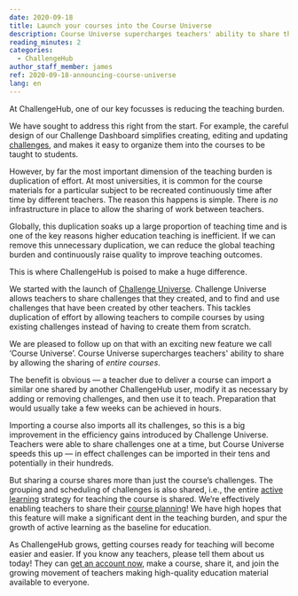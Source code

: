 ```yaml
---
date: 2020-09-18
title: Launch your courses into the Course Universe
description: Course Universe supercharges teachers' ability to share their work by allowing them to share entire courses they have created in the Challenge Dashboard.
reading_minutes: 2
categories:
  - ChallengeHub
author_staff_member: james
ref: 2020-09-18-announcing-course-universe
lang: en
---
```


At ChallengeHub, one of our key focusses is reducing the teaching burden.

We have sought to address this right from the start. For example, the careful design of our Challenge Dashboard simplifies creating, editing and updating [challenges]( //2020/03/12/what-makes-a-good-challenge/ ), and makes it easy to organize them into the courses to be taught to students.

However, by far the most important dimension of the teaching burden is duplication of effort.  At most universities, it is common for the course materials for a particular subject to be recreated continuously time after time by different teachers.  The reason this happens is simple.  There is _no_ infrastructure in place to allow the sharing of work between teachers.

Globally, this duplication soaks up a large proportion of teaching time and is one of the key reasons higher education teaching is inefficient.  If we can remove this unnecessary duplication, we can reduce the global teaching burden and continuously raise quality to improve teaching outcomes.

This is where ChallengeHub is poised to make a huge difference.

We started with the launch of [Challenge Universe]( /2020/09/18/announcing-challenge-universe/ ).  Challenge Universe allows teachers to share challenges that they created, and to find and use challenges that have been created by other teachers.  This tackles duplication of effort by allowing teachers to compile courses by using existing challenges instead of having to create them from scratch.

We are pleased to follow up on that with an exciting new feature we call ‘Course Universe’.  Course Universe supercharges teachers' ability to share by allowing the sharing of _entire courses_.

The benefit is obvious — a teacher due to deliver a course can import a similar one shared by another ChallengeHub user, modify it as necessary by adding or removing challenges, and then use it to teach.  Preparation that would usually take a few weeks can be achieved in hours.

Importing a course also imports all its challenges, so this is a big improvement in the efficiency gains introduced by Challenge Universe.   Teachers were able to share challenges one at a time, but Course Universe speeds this up — in effect challenges can be imported in their tens and potentially in their hundreds.

But sharing a course shares more than just the course’s challenges.  The grouping and scheduling of challenges is also shared, i.e., the entire [active learning]( /active-learning/ ) strategy for teaching the course is shared.  We’re effectively enabling teachers to share their [course planning]( /2019/08/12/first-two-classes/ )!  We have high hopes that this feature will make a significant dent in the teaching burden, and spur the growth of active learning as the baseline for education.

As ChallengeHub grows, getting courses ready for teaching will become easier and easier.  If you know any teachers, please tell them about us today!  They can [get an account now]( /contact/ ), make a course, share it, and join the growing movement of teachers making high-quality education material available to everyone.

